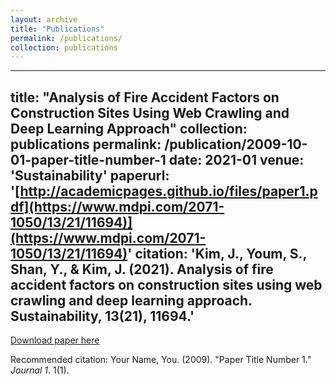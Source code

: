 ```yaml
---
layout: archive
title: "Publications"
permalink: /publications/
collection: publications
---
```


---
title: "Analysis of Fire Accident Factors on Construction Sites Using Web Crawling and Deep Learning Approach"
collection: publications
permalink: /publication/2009-10-01-paper-title-number-1
date: 2021-01
venue: 'Sustainability'
paperurl: '[http://academicpages.github.io/files/paper1.pdf](https://www.mdpi.com/2071-1050/13/21/11694)](https://www.mdpi.com/2071-1050/13/21/11694)'
citation: 'Kim, J., Youm, S., Shan, Y., & Kim, J. (2021). Analysis of fire accident factors on construction sites using web crawling and deep learning approach. Sustainability, 13(21), 11694.'
---

[Download paper here](http://academicpages.github.io/files/paper1.pdf)

Recommended citation: Your Name, You. (2009). "Paper Title Number 1." <i>Journal 1</i>. 1(1).
